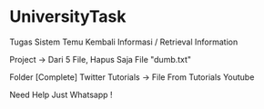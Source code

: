 # UniversityTask
Tugas Sistem Temu Kembali Informasi / Retrieval Information

Project -> Dari 5 File, Hapus Saja File "dumb.txt"

Folder [Complete] Twitter Tutorials -> File From Tutorials Youtube

Need Help Just Whatsapp !
